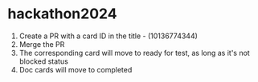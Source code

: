 # hackathon2024

 1. Create a PR with a card ID in the title - (10136774344)
 2. Merge the PR
 3. The corresponding card will move to ready for test, as long as it's not blocked status
 4. Doc cards will move to completed

